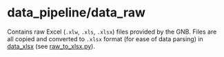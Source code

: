 # data_pipeline/data_raw

Contains raw Excel (`.xlw`, `.xls`, `.xlsx`) files provided by the GNB. Files
are all copied and converted to `.xlsx` format (for ease of data parsing) in
[data_xlsx](../data_xlsx) (see [raw_to_xlsx.py](../raw_to_xlsx.py)).
